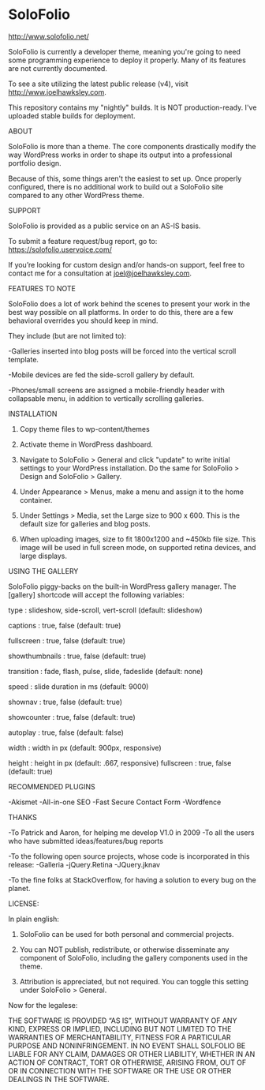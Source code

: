 SoloFolio
=========
http://www.solofolio.net/

SoloFolio is currently a developer theme, meaning you're going to need some programming experience to deploy it properly. Many of its features are not currently documented. 

To see a site utilizing the latest public release (v4), visit http://www.joelhawksley.com.

This repository contains my "nightly" builds. It is NOT production-ready. I've uploaded stable builds for deployment.


ABOUT

SoloFolio is more than a theme. The core components drastically modify the way WordPress works in order to shape its output into a professional portfolio design. 

Because of this, some things aren't the easiest to set up. Once properly configured, there is no additional work to build out a SoloFolio site compared to any other WordPress theme.


SUPPORT

SoloFolio is provided as a public service on an AS-IS basis. 

To submit a feature request/bug report, go to: https://solofolio.uservoice.com/

If you’re looking for custom design and/or hands-on support, feel free to contact me for a consultation at joel@joelhawksley.com.


FEATURES TO NOTE

SoloFolio does a lot of work behind the scenes to present your work in the best way possible on all platforms. In order to do this, there are a few behavioral overrides you should keep in mind. 

They include (but are not limited to):

-Galleries inserted into blog posts will be forced into the vertical scroll template.

-Mobile devices are fed the side-scroll gallery by default.

-Phones/small screens are assigned a mobile-friendly header with collapsable menu, in addition to vertically scrolling galleries.


INSTALLATION

1. Copy theme files to wp-content/themes

2. Activate theme in WordPress dashboard.

3. Navigate to SoloFolio > General and click "update" to write initial settings to your WordPress installation. Do the same for SoloFolio > Design and SoloFolio > Gallery.

4. Under Appearance > Menus, make a menu and assign it to the home container.

5. Under Settings > Media, set the Large size to 900 x 600. This is the default size for galleries and blog posts.

6. When uploading images, size to fit 1800x1200 and ~450kb file size. This image will be used in full screen mode, on supported retina devices, and large displays.


USING THE GALLERY

SoloFolio piggy-backs on the built-in WordPress gallery manager. The [gallery] shortcode will accept the following variables:

type : slideshow, side-scroll, vert-scroll (default: slideshow)

captions : true, false (default: true)

fullscreen : true, false (default: true)

showthumbnails : true, false (default: true)

transition : fade, flash, pulse, slide, fadeslide (default: none)

speed : slide duration in ms (default: 9000)

shownav : true, false (default: true)

showcounter : true, false (default: true)

autoplay : true, false (default: false)

width : width in px (default: 900px, responsive)

height : height in px (default: .667, responsive)
fullscreen : true, false (default: true)
	

RECOMMENDED PLUGINS

-Akismet
-All-in-one SEO
-Fast Secure Contact Form
-Wordfence

THANKS

-To Patrick and Aaron, for helping me develop V1.0 in 2009
-To all the users who have submitted ideas/features/bug reports

-To the following open source projects, whose code is incorporated in this release:
	-Galleria
	-jQuery.Retina
	-JQuery.jknav

-To the fine folks at StackOverflow, for having a solution to every bug on the planet.


LICENSE:

In plain english:

1. SoloFolio can be used for both personal and commercial projects.

2. You can NOT publish, redistribute, or otherwise disseminate any component of SoloFolio, including the gallery components used in the theme.

3. Attribution is appreciated, but not required. You can toggle this setting under SoloFolio > General.
 
Now for the legalese:

THE SOFTWARE IS PROVIDED “AS IS”, WITHOUT WARRANTY OF ANY KIND, EXPRESS OR IMPLIED, INCLUDING BUT NOT LIMITED TO THE WARRANTIES OF MERCHANTABILITY, FITNESS FOR A PARTICULAR PURPOSE AND NONINFRINGEMENT. IN NO EVENT SHALL SOLFOLIO BE LIABLE FOR ANY CLAIM, DAMAGES OR OTHER LIABILITY, WHETHER IN AN ACTION OF CONTRACT, TORT OR OTHERWISE, ARISING FROM, OUT OF OR IN CONNECTION WITH THE SOFTWARE OR THE USE OR OTHER DEALINGS IN THE SOFTWARE.